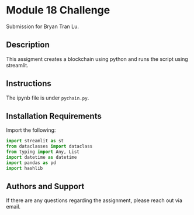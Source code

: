 # Module 18 Challenge
Submission for Bryan Tran Lu. 

## Description
This assigment creates a blockchain using python and runs the script using streamlit.

## Instructions
The ipynb file is under `pychain.py`.

## Installation Requirements
Import the following:
```python
import streamlit as st
from dataclasses import dataclass
from typing import Any, List
import datetime as datetime
import pandas as pd
import hashlib
```

## Authors and Support
If there are any questions regarding the assignment, please reach out via email.
